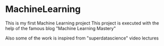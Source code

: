 # MachineLearning

This is my first Machine Learning project
This project is executed with the help of the famous blog "Machine Learning Mastery"

Also some of the work is inspired from "superdatascience" video lectures

